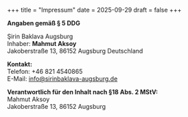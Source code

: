 +++
title = "Impressum"
date = 2025-09-29
draft = false
+++

**Angaben gemäß § 5 DDG**

Şirin Baklava Augsburg  
Inhaber: **Mahmut Aksoy**  
Jakoberstraße 13,
86152 Augsburg
Deutschland

**Kontakt:**  
Telefon: +46 821 4540865  
E-Mail: info@sirinbaklava-augsburg.de

**Verantwortlich für den Inhalt nach §18 Abs. 2 MStV:**  
Mahmut Aksoy  
Jakoberstraße 13,
86152 Augsburg
